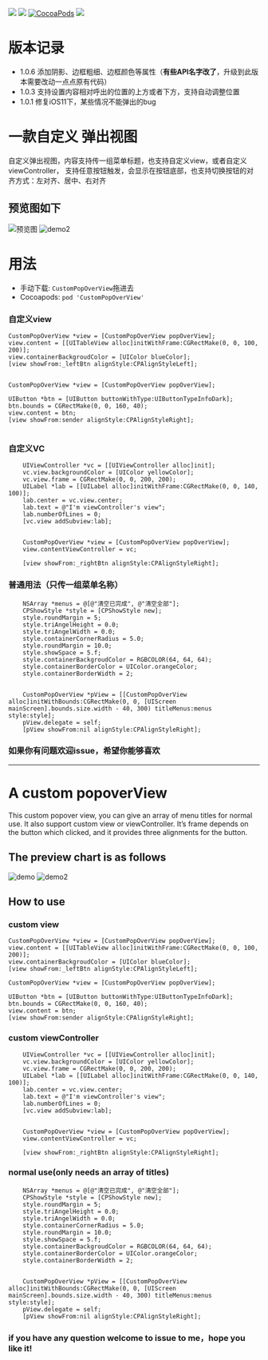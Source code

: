 ![](https://img.shields.io/badge/platform-iOS-red.svg)&nbsp;![](https://img.shields.io/badge/language-Objective--C-orange.svg)&nbsp;[![CocoaPods](http://img.shields.io/cocoapods/v/CustomPopOverView.svg?style=flat)](http://cocoapods.org/pods/CustomPopOverView)&nbsp;![](https://img.shields.io/badge/license-MIT%20License-brightgreen.svg)


# 版本记录
- 1.0.6 添加阴影、边框粗细、边框颜色等属性（**有些API名字改了**，升级到此版本需要改动一点点原有代码）
- 1.0.3 支持设置内容相对呼出的位置的上方或者下方，支持自动调整位置
- 1.0.1 修复iOS11下，某些情况不能弹出的bug


# 一款自定义 弹出视图
自定义弹出视图，内容支持传一组菜单标题，也支持自定义view，或者自定义viewController， 支持任意按钮触发，会显示在按钮底部，也支持切换按钮的对齐方式：左对齐、居中、右对齐

## 预览图如下
![预览图](http://ww3.sinaimg.cn/mw690/72aba7efgw1f3ch00wwwxg20al0j3gqp.gif)
![demo2](http://ww2.sinaimg.cn/mw690/72aba7efgw1f3dcknlfphg20am0j3dm6.gif)

# 用法
- 手动下载: `CustomPopOverView`拖进去
- Cocoapods: `pod 'CustomPopOverView'`



### 自定义view
```
CustomPopOverView *view = [CustomPopOverView popOverView];
view.content = [[UITableView alloc]initWithFrame:CGRectMake(0, 0, 100, 200)];
view.containerBackgroudColor = [UIColor blueColor];
[view showFrom:_leftBtn alignStyle:CPAlignStyleLeft];

```

<pre><code>
CustomPopOverView *view = [CustomPopOverView popOverView];
    
UIButton *btn = [UIButton buttonWithType:UIButtonTypeInfoDark];
btn.bounds = CGRectMake(0, 0, 160, 40);
view.content = btn;    
[view showFrom:sender alignStyle:CPAlignStyleRight];

</code></pre>


### 自定义VC
```
	UIViewController *vc = [[UIViewController alloc]init];
    vc.view.backgroundColor = [UIColor yellowColor];
    vc.view.frame = CGRectMake(0, 0, 200, 200);
    UILabel *lab = [[UILabel alloc]initWithFrame:CGRectMake(0, 0, 140, 100)];
    lab.center = vc.view.center;
    lab.text = @"I'm viewController's view";
    lab.numberOfLines = 0;
    [vc.view addSubview:lab];
    

    CustomPopOverView *view = [CustomPopOverView popOverView];
    view.contentViewController = vc;
    
    [view showFrom:_rightBtn alignStyle:CPAlignStyleRight];
```


### 普通用法（只传一组菜单名称）
```
	NSArray *menus = @[@"清空已完成", @"清空全部"];
    CPShowStyle *style = [CPShowStyle new];
    style.roundMargin = 5;
    style.triAngelHeight = 0.0;
    style.triAngelWidth = 0.0;
    style.containerCornerRadius = 5.0;
    style.roundMargin = 10.0;
    style.showSpace = 5.f;
    style.containerBackgroudColor = RGBCOLOR(64, 64, 64);
    style.containerBorderColor = UIColor.orangeColor;
    style.containerBorderWidth = 2;
    
    
    CustomPopOverView *pView = [[CustomPopOverView alloc]initWithBounds:CGRectMake(0, 0, [UIScreen mainScreen].bounds.size.width - 40, 300) titleMenus:menus style:style];
    pView.delegate = self;
    [pView showFrom:nil alignStyle:CPAlignStyleRight];
```

### 如果你有问题欢迎issue，希望你能够喜欢





<hr>

# A custom popoverView

This custom popover view, you can give an array of menu titles for normal use. It also support custom view or viewController. It’s frame depends on the button which clicked, and it provides three alignments for the button.

## The preview chart is as follows
![demo](http://ww3.sinaimg.cn/mw690/72aba7efgw1f3ch00wwwxg20al0j3gqp.gif)
![demo2](http://ww2.sinaimg.cn/mw690/72aba7efgw1f3dcknlfphg20am0j3dm6.gif)

## How to use
### custom view
```
CustomPopOverView *view = [CustomPopOverView popOverView];
view.content = [[UITableView alloc]initWithFrame:CGRectMake(0, 0, 100, 200)];
view.containerBackgroudColor = [UIColor blueColor];
[view showFrom:_leftBtn alignStyle:CPAlignStyleLeft];

```

```
CustomPopOverView *view = [CustomPopOverView popOverView];
    
UIButton *btn = [UIButton buttonWithType:UIButtonTypeInfoDark];
btn.bounds = CGRectMake(0, 0, 160, 40);
view.content = btn;    
[view showFrom:sender alignStyle:CPAlignStyleRight];

```

### custom viewController
```
	UIViewController *vc = [[UIViewController alloc]init];
    vc.view.backgroundColor = [UIColor yellowColor];
    vc.view.frame = CGRectMake(0, 0, 200, 200);
    UILabel *lab = [[UILabel alloc]initWithFrame:CGRectMake(0, 0, 140, 100)];
    lab.center = vc.view.center;
    lab.text = @"I'm viewController's view";
    lab.numberOfLines = 0;
    [vc.view addSubview:lab];
    

    CustomPopOverView *view = [CustomPopOverView popOverView];
    view.contentViewController = vc;
    
    [view showFrom:_rightBtn alignStyle:CPAlignStyleRight];
```

### normal use(only needs an array of titles)
```
	NSArray *menus = @[@"清空已完成", @"清空全部"];
    CPShowStyle *style = [CPShowStyle new];
    style.roundMargin = 5;
    style.triAngelHeight = 0.0;
    style.triAngelWidth = 0.0;
    style.containerCornerRadius = 5.0;
    style.roundMargin = 10.0;
    style.showSpace = 5.f;
    style.containerBackgroudColor = RGBCOLOR(64, 64, 64);
    style.containerBorderColor = UIColor.orangeColor;
    style.containerBorderWidth = 2;
    
    
    CustomPopOverView *pView = [[CustomPopOverView alloc]initWithBounds:CGRectMake(0, 0, [UIScreen mainScreen].bounds.size.width - 40, 300) titleMenus:menus style:style];
    pView.delegate = self;
    [pView showFrom:nil alignStyle:CPAlignStyleRight];
```

### if you have any question welcome to issue to me，hope you like it!

